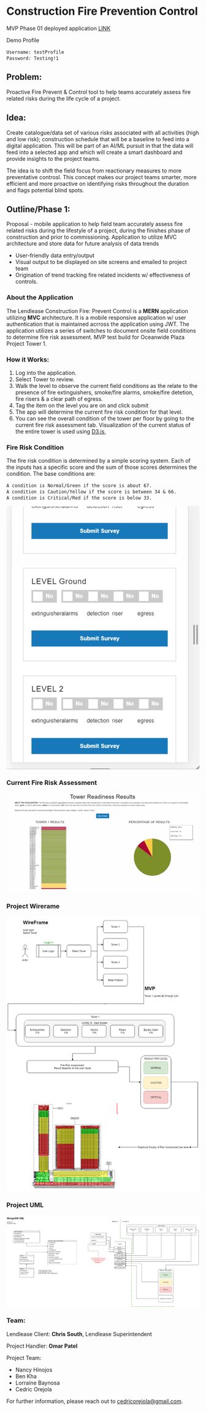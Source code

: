 # Construction Fire Prevention Control
MVP Phase 01 deployed application [LINK](https://sleepy-eyrie-44318.herokuapp.com/)

Demo Profile
    
    Username: testProfile
    Password: Testing!1

## Problem:
Proactive Fire Prevent &amp; Control tool to help teams accurately assess fire related risks during the life cycle of a project. 

## Idea: 
Create catalogue/data set of various risks associated with all activities (high and low risk); construction schedule that will be a baseline to feed into a digital application. This will be part of an AI/ML pursuit in that the data will feed into a selected app and which will create a smart dashboard and provide insights to the project teams. 

The idea is to shift the field focus from reactionary measures to more preventative controsl. This concept makes our project teams smarter, more efficient and more proactive on identifying risks throughout the duration and flags potential blind spots. 

## Outline/Phase 1:
Proposal  - mobile application to help field team accurately assess fire related risks during the lifestyle of a project, during the finishes phase of construction and prior to commissioning. Application to utilize MVC architecture and store data for future analysis of data trends
* User-friendly data entry/output
* Visual output to be displayed on site screens and emailed to project team
* Origination of trend tracking fire related incidents w/ effectiveness of controls. 

### About the Application

The Lendlease Construction Fire: Prevent Control is a **MERN** application utilizing **MVC** architecture. It is a mobile responsive application w/ user authentication that is maintained acrross the application using JWT. The application utilizes a series of switches to document onsite field conditions to determine fire risk assessment. MVP test build for Oceanwide Plaza Project Tower 1.

### How it Works:
1. Log into the application.
2. Select Tower to review.
3. Walk the level to observe the current field conditions as the relate to the presence of fire extinguishers, smoke/fire alarms, smoke/fire detetion, fire risers & a clear path of egress.
4. Tag the item on the level you are on and click submit
5. The app will determine the current fire risk condition for that level.
6. You can see the overall condition of the tower per floor by going to the current fire risk assessment tab. Visualization of the current status of the entire tower is used using [D3.js](https://d3js.org/), 

### Fire Risk Condition
The fire risk condition is determined by a simple scoring system. Each of the inputs has a specific score and the sum of those scores determines the condition. The base conditions are:

    A condition is Normal/Green if the score is about 67.
    A condition is Caution/Yellow if the score is between 34 & 66.
    A condition is Critical/Red if the score is below 33.

![DEMO](branding/demo.gif)

### Current Fire Risk Assessment
![FireRiskAssessment](branding/FireRiskAssessmentD3.PNG)
 
### Project Wirerame
![WIREFRAME](branding/MVP_WireFrame.png)

### Project UML
![UML](branding/MVP_UML_R1.png)

### Team:
Lendlease Client: **Chris South**, Lendlease Superintendent

Project Handler: **Omar Patel**

Project Team:
* Nancy Hinojos
* Ben Kha
* Lorraine Baynosa
* Cedric Orejola

For further information, please reach out to cedricorejola@gmail.com.

